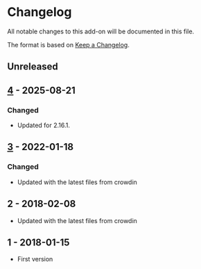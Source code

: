 # Changelog
All notable changes to this add-on will be documented in this file.

The format is based on [Keep a Changelog](https://keepachangelog.com/en/1.0.0/).

## Unreleased


## [4] - 2025-08-21
### Changed
- Updated for 2.16.1.

## [3] - 2022-01-18

### Changed
- Updated with the latest files from crowdin

## 2 - 2018-02-08

- Updated with the latest files from crowdin

## 1 - 2018-01-15

- First version

[4]: https://github.com/zaproxy/zap-core-help/releases/help_fil_PH-v4
[3]: https://github.com/zaproxy/zap-core-help/releases/help_fil_PH-v3
